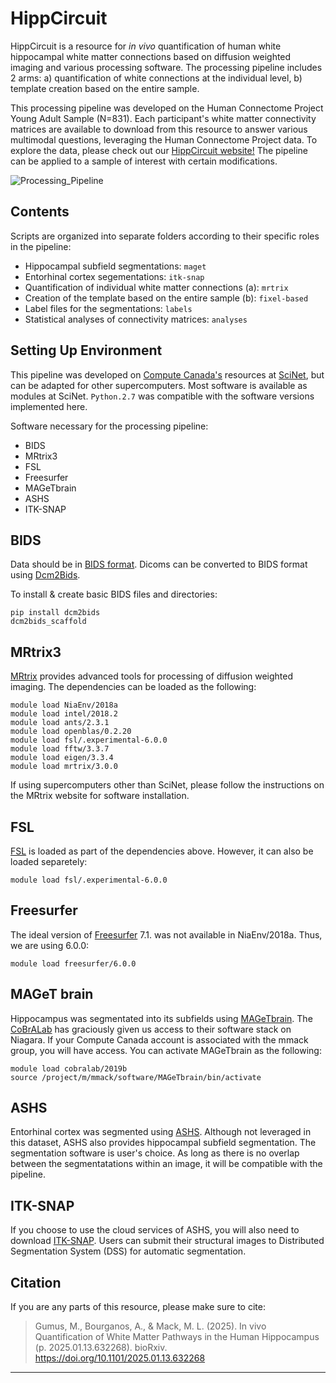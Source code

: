 # HippCircuit
HippCircuit is a resource for _in vivo_ quantification of human white hippocampal white matter connections based on diffusion weighted imaging and various processing software. The processing pipeline includes 2 arms: a) quantification of white connections at the individual level, b) template creation based on the entire sample. 

This processing pipeline was developed on the Human Connectome Project Young Adult Sample (N=831). Each participant's white matter connectivity matrices are available to download from this resource to answer various multimodal questions, leveraging the Human Connectome Project data. To explore the data, please check out our [HippCircuit website!](https://macklab.github.io/hippcircuit/) The pipeline can be applied to a sample of interest with certain modifications.

![Processing_Pipeline](https://github.com/user-attachments/assets/779ff9c3-2fe0-4eea-9162-ec192cd7f8d2)

## Contents
Scripts are organized into separate folders according to their specific roles in the pipeline:

* Hippocampal subfield segmentations: `maget`
* Entorhinal cortex segementations: `itk-snap`
* Quantification of individual white matter connections (a): `mrtrix`
* Creation of the template based on the entire sample (b): `fixel-based`
* Label files for the segmentations: `labels`
* Statistical analyses of connectivity matrices: `analyses`

## Setting Up Environment
This pipeline was developed on [Compute Canada's](https://www.alliancecan.ca/en) resources at [SciNet](https://scinethpc.ca/), but can be adapted for other supercomputers. Most software is available as modules at SciNet. `Python.2.7` was compatible with the software versions implemented here.

Software necessary for the processing pipeline:

* BIDS
* MRtrix3
* FSL
* Freesurfer
* MAGeTbrain
* ASHS
* ITK-SNAP


## BIDS
Data should be in [BIDS format](https://bids.neuroimaging.io/). Dicoms can be converted to BIDS format using [Dcm2Bids](https://github.com/UNFmontreal/Dcm2Bids).

To install & create basic BIDS files and directories:
    
    pip install dcm2bids
    dcm2bids_scaffold

## MRtrix3
[MRtrix](https://www.mrtrix.org/) provides advanced tools for processing of diffusion weighted imaging. The dependencies can be loaded as the following:

    module load NiaEnv/2018a
    module load intel/2018.2
    module load ants/2.3.1
    module load openblas/0.2.20
    module load fsl/.experimental-6.0.0
    module load fftw/3.3.7
    module load eigen/3.3.4
    module load mrtrix/3.0.0

If using supercomputers other than SciNet, please follow the instructions on the MRtrix website for software installation.

## FSL 
[FSL](https://fsl.fmrib.ox.ac.uk/fsl/docs/#/) is loaded as part of the dependencies above. However, it can also be loaded separetely:

    module load fsl/.experimental-6.0.0
    
## Freesurfer 
The ideal version of [Freesurfer](https://surfer.nmr.mgh.harvard.edu/) 7.1. was not available in NiaEnv/2018a. Thus, we are using 6.0.0:

    module load freesurfer/6.0.0

## MAGeT brain
Hippocampus was segmentated into its subfields using [MAGeTbrain](https://github.com/CoBrALab/MAGeTbrain). The [CoBrALab](https://www.cobralab.ca/) has graciously given us access to their software stack on Niagara. If your Compute Canada account is associated with the mmack group, you will have access. You can activate MAGeTbrain as the following:

    module load cobralab/2019b
    source /project/m/mmack/software/MAGeTbrain/bin/activate
## ASHS
Entorhinal cortex was segmented using [ASHS](https://sites.google.com/view/ashs-dox/). Although not leveraged in this dataset, ASHS also provides hippocampal subfield segmentation. The segmentation software is user's choice. As long as there is no overlap between the segmentatations within an image, it will be compatible with the pipeline.

## ITK-SNAP
If you choose to use the cloud services of ASHS, you will also need to download [ITK-SNAP](http://www.itksnap.org/pmwiki/pmwiki.php). Users can submit their structural images to Distributed Segmentation System (DSS) for automatic segmentation.


## Citation
If you are any parts of this resource, please make sure to cite:

> Gumus, M., Bourganos, A., & Mack, M. L. (2025). In vivo Quantification of White Matter Pathways in the Human Hippocampus (p. 2025.01.13.632268). bioRxiv. https://doi.org/10.1101/2025.01.13.632268



***



